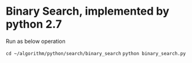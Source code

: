 # Binary Search, implemented by python 2.7

Run as below operation

`cd ~/algorithm/python/search/binary_search`
`python binary_search.py`